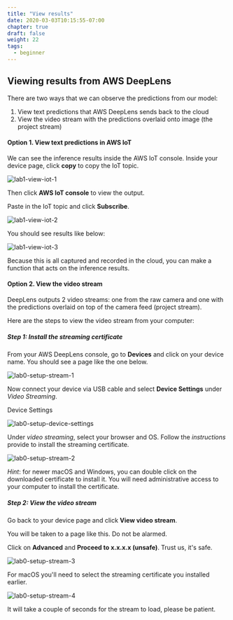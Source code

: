 ```yaml
---
title: "View results"
date: 2020-03-03T10:15:55-07:00
chapter: true
draft: false
weight: 22
tags:
  - beginner
---
```


## Viewing results from AWS DeepLens

There are two ways that we can observe the predictions from our model:

1. View text predictions that AWS DeepLens sends back to the cloud
2. View the video stream with the predictions overlaid onto image (the project stream)



#### Option 1. View text predictions in AWS IoT

We can see the inference results inside the AWS IoT console. Inside your device page, click **copy** to copy the IoT topic.

![lab1-view-iot-1](/images/210_deploy_a_sample_project/lab1-view-iot-1.png)

Then click **AWS IoT console** to view the output.

Paste in the IoT topic and click **Subscribe**.

![lab1-view-iot-2](/images/210_deploy_a_sample_project/lab1-view-iot-2.png)

You should see results like below:

![lab1-view-iot-3](/images/210_deploy_a_sample_project/lab1-view-iot-3.png)

Because this is all captured and recorded in the cloud, you can make a function that acts on the inference results. 

#### Option 2. View the video stream

DeepLens outputs 2 video streams: one from the raw camera and one with the predictions overlaid on top of the camera feed (project stream).

Here are the steps to view the video stream from your computer:

##### Step 1: Install the streaming certificate

From your AWS DeepLens console, go to **Devices** and click on your device name. You should see a page like the one below.

![lab0-setup-stream-1](/images/200_device_setup/lab0-setup-stream-1.png)

Now connect your device via USB cable and select **Device Settings** under *Video Streaming*.

Device Settings

![lab0-setup-device-settings](/images/200_device_setup/lab0-setup-device-settings.png)

Under *video streaming*, select your browser and OS. Follow the *instructions* provide to install the streaming certificate. 

![lab0-setup-stream-2](/images/200_device_setup/lab0-setup-stream-2.png)

*Hint*: for newer macOS and Windows, you can double click on the downloaded certificate to install it. You will need administrative access to your computer to install the certificate.

##### Step 2: View the video stream

Go back to your device page and click **View video stream**.

You will be taken to a page like this. Do not be alarmed. 

Click on **Advanced** and **Proceed to x.x.x.x (unsafe)**. Trust us, it's safe.

![lab0-setup-stream-3](/images/200_device_setup/lab0-setup-stream-3.png)

For macOS you'll need to select the streaming certificate you installed earlier.

![lab0-setup-stream-4](/images/200_device_setup/lab0-setup-stream-4.png)

It will take a couple of seconds for the stream to load, please be patient.

